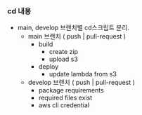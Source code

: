 ### cd 내용
- main, develop 브랜치별 cd스크립트 분리.
    - main 브랜치 ( push | pull-request )
        - build
            - create zip
            - upload s3
        - deploy
            - update lambda from s3
    - develop 브랜치 ( push | pull-request )
        - package requirements
        - required files exist
        - aws cli credential
